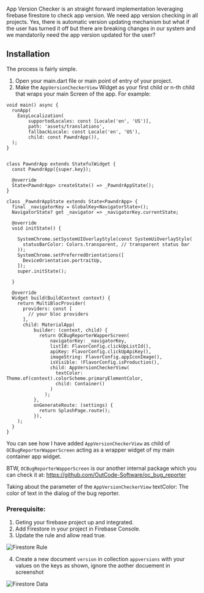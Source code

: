 <!--
This README describes the package. If you publish this package to pub.dev,
this README's contents appear on the landing page for your package.

For information about how to write a good package README, see the guide for
[writing package pages](https://dart.dev/guides/libraries/writing-package-pages).

For general information about developing packages, see the Dart guide for
[creating packages](https://dart.dev/guides/libraries/create-library-packages)
and the Flutter guide for
[developing packages and plugins](https://flutter.dev/developing-packages).
-->

App Version Checker is an straight forward implementation leveraging firebase firestore to check app version. We need app version checking in all projects. Yes, there is automatic version updating mechanism but what if the user has turned it off but there are breaking changes in our system and we mandatorily need the app version updated for the user?

## Installation
The process is fairly simple.

1. Open your main.dart file or main point of entry of your project.
2. Make the `AppVersionCheckerView` Widget as your first child or n-th child that wraps your main Screen of the app. For example:

```
void main() async {
  runApp(
    EasyLocalization(
        supportedLocales: const [Locale('en', 'US')],
        path: 'assets/translations',
        fallbackLocale: const Locale('en', 'US'),
        child: const PawndrApp()),
  );
}


class PawndrApp extends StatefulWidget {
  const PawndrApp({super.key});

  @override
  State<PawndrApp> createState() => _PawndrAppState();
}

class _PawndrAppState extends State<PawndrApp> {
  final _navigatorKey = GlobalKey<NavigatorState>();
  NavigatorState? get _navigator => _navigatorKey.currentState;

  @override
  void initState() {
    
    SystemChrome.setSystemUIOverlayStyle(const SystemUiOverlayStyle(
      statusBarColor: Colors.transparent, // transparent status bar
    ));
    SystemChrome.setPreferredOrientations([
      DeviceOrientation.portraitUp,
    ]);
    super.initState();

  }

  @override
  Widget build(BuildContext context) {
    return MultiBlocProvider(
      providers: const [
        // your bloc providers
      ],
      child: MaterialApp(
          builder: (context, child) {
            return OCBugReporterWapperScreen(
                navigatorKey: _navigatorKey,
                listId: FlavorConfig.clickUpListId(),
                apiKey: FlavorConfig.clickUpApiKey(),
                imageString: FlavorConfig.appIconImage(),
                isVisible: !FlavorConfig.isProduction(),
                child: AppVersionCheckerView(
                  textColor: Theme.of(context).colorScheme.primaryElementColor,
                  child: Container()
                )
              );
          },
          onGenerateRoute: (settings) {
            return SplashPage.route();
          }),
    );
  }
}
````

You can see how I have added `AppVersionCheckerView` as child of `OCBugReporterWapperScreen` acting as a wrapper widget of my main container app widget.

BTW, `OCBugReporterWapperScreen` is our another internal package which you can check it at:
https://github.com/OutCode-Software/oc_bug_reporter

Taking about the parameter of the `AppVersionCheckerView`
textColor: The color of text in the dialog of the bug reporter. 

### Prerequisite:
1. Geting your firebase project up and integrated.
2. Add Firestore in your project in Firebase Console.
3. Update the rule and allow read true.
   
![Firestore Rule](firestoreRule.png)

4. Create a new document `version` in collection `appversions` with your values on the keys as shown, ignore the aother docuement in screenshot

![Firestore Data](firestoreData.png)